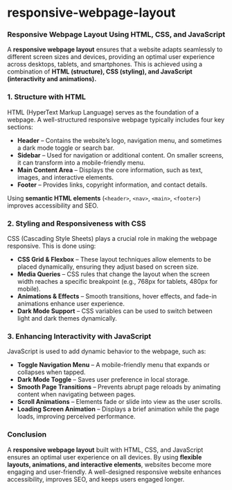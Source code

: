 # responsive-webpage-layout
### **Responsive Webpage Layout Using HTML, CSS, and JavaScript**  

A **responsive webpage layout** ensures that a website adapts seamlessly to different screen sizes and devices, providing an optimal user experience across desktops, tablets, and smartphones. This is achieved using a combination of **HTML (structure), CSS (styling), and JavaScript (interactivity and animations).**  

### **1. Structure with HTML**  
HTML (HyperText Markup Language) serves as the foundation of a webpage. A well-structured responsive webpage typically includes four key sections:  
- **Header** – Contains the website’s logo, navigation menu, and sometimes a dark mode toggle or search bar.  
- **Sidebar** – Used for navigation or additional content. On smaller screens, it can transform into a mobile-friendly menu.  
- **Main Content Area** – Displays the core information, such as text, images, and interactive elements.  
- **Footer** – Provides links, copyright information, and contact details.  

Using **semantic HTML elements** (`<header>`, `<nav>`, `<main>`, `<footer>`) improves accessibility and SEO.  

### **2. Styling and Responsiveness with CSS**  
CSS (Cascading Style Sheets) plays a crucial role in making the webpage responsive. This is done using:  

- **CSS Grid & Flexbox** – These layout techniques allow elements to be placed dynamically, ensuring they adjust based on screen size.  
- **Media Queries** – CSS rules that change the layout when the screen width reaches a specific breakpoint (e.g., 768px for tablets, 480px for mobile).  
- **Animations & Effects** – Smooth transitions, hover effects, and fade-in animations enhance user experience.  
- **Dark Mode Support** – CSS variables can be used to switch between light and dark themes dynamically.  

### **3. Enhancing Interactivity with JavaScript**  
JavaScript is used to add dynamic behavior to the webpage, such as:  

- **Toggle Navigation Menu** – A mobile-friendly menu that expands or collapses when tapped.  
- **Dark Mode Toggle** – Saves user preference in local storage.  
- **Smooth Page Transitions** – Prevents abrupt page reloads by animating content when navigating between pages.  
- **Scroll Animations** – Elements fade or slide into view as the user scrolls.  
- **Loading Screen Animation** – Displays a brief animation while the page loads, improving perceived performance.  

### **Conclusion**  
A **responsive webpage layout** built with HTML, CSS, and JavaScript ensures an optimal user experience on all devices. By using **flexible layouts, animations, and interactive elements**, websites become more engaging and user-friendly. A well-designed responsive website enhances accessibility, improves SEO, and keeps users engaged longer.
